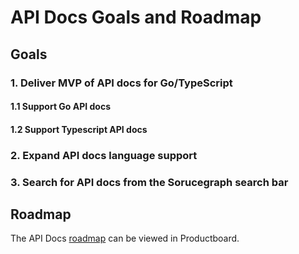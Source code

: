 # API Docs Goals and Roadmap

## Goals

### 1. Deliver MVP of API docs for Go/TypeScript

#### 1.1 Support Go API docs

#### 1.2 Support Typescript API docs

### 2. Expand API docs language support

### 3. Search for API docs from the Sorucegraph search bar

## Roadmap

The API Docs [roadmap](https://sourcegraph.productboard.com/feature-board/2689572-fy2022-roadmap-developer-insights) can be viewed in Productboard.
